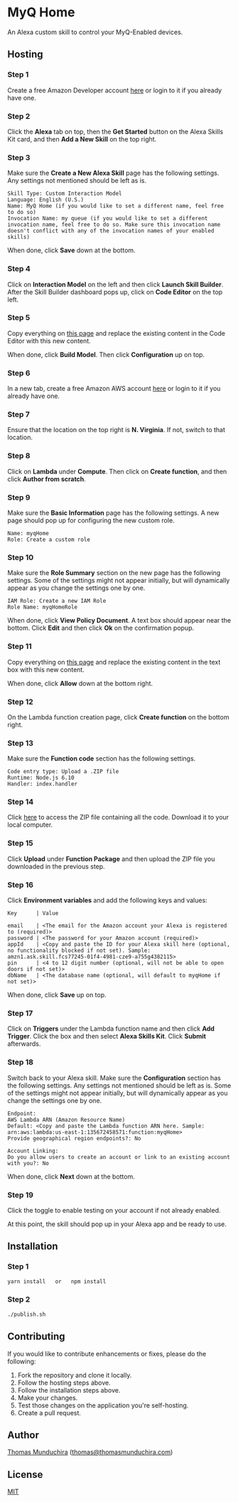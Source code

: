 # MyQ Home
An Alexa custom skill to control your MyQ-Enabled devices.

## Hosting

### Step 1
Create a free Amazon Developer account [here](https://developer.amazon.com/) or login to it if you already have one.

### Step 2
Click the **Alexa** tab on top, then the **Get Started** button on the Alexa Skills Kit card, and then **Add a New Skill** on the top right.

### Step 3
Make sure the **Create a New Alexa Skill** page has the following settings. Any settings not mentioned should be left as is.

```
Skill Type: Custom Interaction Model
Language: English (U.S.)
Name: MyQ Home (if you would like to set a different name, feel free to do so)
Invocation Name: my queue (if you would like to set a different invocation name, feel free to do so. Make sure this invocation name doesn't conflict with any of the invocation names of your enabled skills)
```

When done, click **Save** down at the bottom.

### Step 4
Click on **Interaction Model** on the left and then click **Launch Skill Builder**. After the Skill Builder dashboard pops up, click on **Code Editor** on the top left.

### Step 5
Copy everything on [this page](https://raw.githubusercontent.com/thomasmunduchira/myq-home-alexa/master/assets/IntentSchema.json) and replace the existing content in the Code Editor with this new content.

When done, click **Build Model**. Then click **Configuration** up on top.

### Step 6
In a new tab, create a free Amazon AWS account [here](https://aws.amazon.com/) or login to it if you already have one.

### Step 7
Ensure that the location on the top right is **N. Virginia**. If not, switch to that location.

### Step 8
Click on **Lambda** under **Compute**. Then click on **Create function**, and then click **Author from scratch**.

### Step 9
Make sure the **Basic Information** page has the following settings. A new page should pop up for configuring the new custom role.

```
Name: myqHome
Role: Create a custom role
```

### Step 10
Make sure the **Role Summary** section on the new page has the following settings. Some of the settings might not appear initially, but will dynamically appear as you change the settings one by one.

```
IAM Role: Create a new IAM Role
Role Name: myqHomeRole
```

When done, click **View Policy Document**. A text box should appear near the bottom. Click **Edit** and then click **Ok** on the confirmation popup.

### Step 11
Copy everything on [this page](https://raw.githubusercontent.com/thomasmunduchira/myq-home-alexa/master/assets/iamPolicy.json) and replace the existing content in the text box with this new content.

When done, click **Allow** down at the bottom right.

### Step 12
On the Lambda function creation page, click **Create function** on the bottom right.

### Step 13
Make sure the **Function code** section has the following settings.

```
Code entry type: Upload a .ZIP file
Runtime: Node.js 6.10
Handler: index.handler
```

### Step 14
Click [here](https://drive.google.com/file/d/0Bx2mdlDO74LnR1FaZV8zMDQ2Z2M/view?usp=sharing) to access the ZIP file containing all the code. Download it to your local computer.

### Step 15
Click **Upload** under **Function Package** and then upload the ZIP file you downloaded in the previous step.

### Step 16
Click **Environment variables** and add the following keys and values:

```
Key      | Value

email    | <The email for the Amazon account your Alexa is registered to (required)>
password | <The password for your Amazon account (required)>
appId    | <Copy and paste the ID for your Alexa skill here (optional, no functionality blocked if not set). Sample: amzn1.ask.skill.fcs77245-01f4-4981-cze9-a755g4382115>
pin      | <4 to 12 digit number (optional, will not be able to open doors if not set)>
dbName   | <The database name (optional, will default to myqHome if not set)>
```

When done, click **Save** up on top.

### Step 17
Click on **Triggers** under the Lambda function name and then click **Add Trigger**. Click the box and then select **Alexa Skills Kit**. Click **Submit** afterwards.

### Step 18
Switch back to your Alexa skill. Make sure the **Configuration** section has the following settings. Any settings not mentioned should be left as is. Some of the settings might not appear initially, but will dynamically appear as you change the settings one by one.

```
Endpoint:
AWS Lambda ARN (Amazon Resource Name)
Default: <Copy and paste the Lambda function ARN here. Sample: arn:aws:lambda:us-east-1:135672458571:function:myqHome>
Provide geographical region endpoints?: No

Account Linking:
Do you allow users to create an account or link to an existing account with you?: No
```

When done, click **Next** down at the bottom.

### Step 19
Click the 
toggle to enable testing on your account if not already enabled.

At this point, the skill should pop up in your Alexa app and be ready to use.

## Installation

### Step 1
```bash
yarn install   or   npm install
```

### Step 2
```bash
./publish.sh
```

## Contributing

If you would like to contribute enhancements or fixes, please do the following:
1. Fork the repository and clone it locally.
2. Follow the hosting steps above.
3. Follow the installation steps above.
4. Make your changes.
5. Test those changes on the application you're self-hosting.
6. Create a pull request.

## Author
[Thomas Munduchira](https://thomasmunduchira.com/) ([thomas@thomasmunduchira.com](mailto:thomas@thomasmunduchira.com))

## License
[MIT](https://github.com/thomasmunduchira/myq-home-alexa/blob/master/LICENSE)

